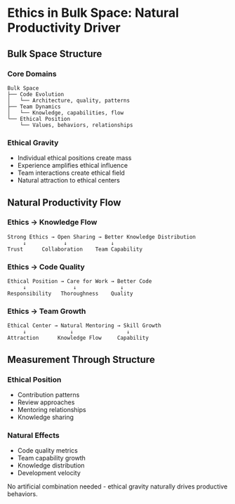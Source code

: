 # Ethics in Bulk Space: Natural Productivity Driver

## Bulk Space Structure

### Core Domains

```
Bulk Space
├── Code Evolution
│   └── Architecture, quality, patterns
├── Team Dynamics
│   └── Knowledge, capabilities, flow
└── Ethical Position
    └── Values, behaviors, relationships
```

### Ethical Gravity

- Individual ethical positions create mass
- Experience amplifies ethical influence
- Team interactions create ethical field
- Natural attraction to ethical centers

## Natural Productivity Flow

### Ethics → Knowledge Flow

```
Strong Ethics → Open Sharing → Better Knowledge Distribution
     ↓            ↓              ↓
Trust      Collaboration    Team Capability
```

### Ethics → Code Quality

```
Ethical Position → Care for Work → Better Code
     ↓               ↓              ↓
Responsibility   Thoroughness    Quality
```

### Ethics → Team Growth

```
Ethical Center → Natural Mentoring → Skill Growth
     ↓              ↓                 ↓
Attraction      Knowledge Flow     Capability
```

## Measurement Through Structure

### Ethical Position

- Contribution patterns
- Review approaches
- Mentoring relationships
- Knowledge sharing

### Natural Effects

- Code quality metrics
- Team capability growth
- Knowledge distribution
- Development velocity

No artificial combination needed - ethical gravity naturally drives productive behaviors.